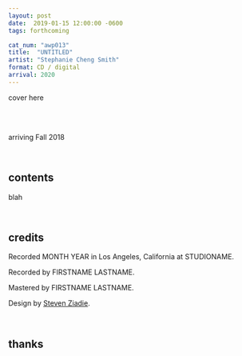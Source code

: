 ```yaml
---
layout: post
date:  2019-01-15 12:00:00 -0600
tags: forthcoming

cat_num: "awp013"
title:  "UNTITLED"
artist: "Stephanie Cheng Smith"
format: CD / digital
arrival: 2020
---
```


cover here

<br/>

<br/>arriving Fall 2018

<br/>

## contents

blah

<br/>

## credits

Recorded MONTH YEAR in Los Angeles, California at STUDIONAME.

Recorded by FIRSTNAME LASTNAME.

Mastered by FIRSTNAME LASTNAME.

Design by [Steven Ziadie](http://s-ziadie.com/).

<br/>

## thanks
